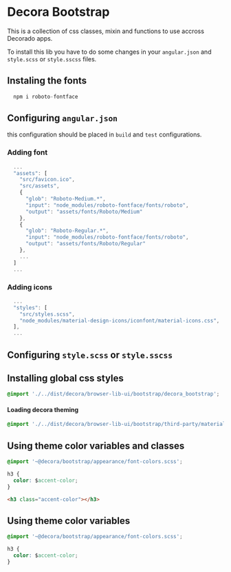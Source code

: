 # Decora Bootstrap

This is a collection of css classes, mixin and functions to use accross Decorado apps.

To install this lib you have to do some changes in your `angular.json` and `style.scss` or `style.sscss` files.

## Instaling the fonts


```javascript
  npm i roboto-fontface
```

## Configuring `angular.json`

this configuration should be placed in `build` and `test` configurations.

### Adding font
```javascript
  ...
  "assets": [
    "src/favicon.ico",
    "src/assets",
    {
      "glob": "Roboto-Medium.*",
      "input": "node_modules/roboto-fontface/fonts/roboto",
      "output": "assets/fonts/Roboto/Medium"
    },
    {
      "glob": "Roboto-Regular.*",
      "input": "node_modules/roboto-fontface/fonts/roboto",
      "output": "assets/fonts/Roboto/Regular"
    },
    ...
  ]
  ...
```

### Adding icons
```javascript
  ...
  "styles": [
    "src/styles.scss",
    "node_modules/material-design-icons/iconfont/material-icons.css",
  ],
  ...
```

## Configuring `style.scss` or `style.sscss`

## Installing global css styles
```css
@import './../dist/decora/browser-lib-ui/bootstrap/decora_bootstrap';
```

#### Loading decora theming
```css
@import './../dist/decora/browser-lib-ui/bootstrap/third-party/material/theming';
```


## Using theme color variables and classes

```css
@import '~@decora/bootstrap/appearance/font-colors.scss';

h3 {
  color: $accent-color;
}
```

```html
<h3 class="accent-color"></h3>
```

## Using theme color variables

```css
@import '~@decora/bootstrap/appearance/font-colors.scss';

h3 {
  color: $accent-color;
}
```
